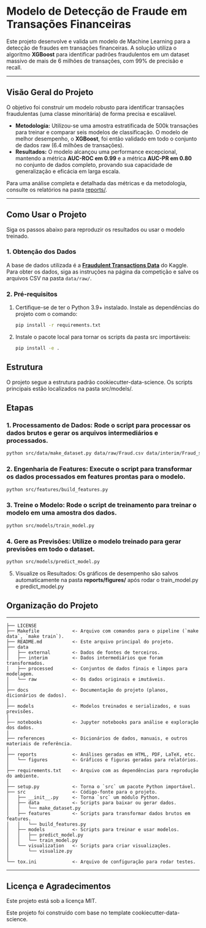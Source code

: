 # Modelo de Detecção de Fraude em Transações Financeiras

Este projeto desenvolve e valida um modelo de Machine Learning para a detecção de fraudes em transações financeiras. A solução utiliza o algoritmo **XGBoost** para identificar padrões fraudulentos em um dataset massivo de mais de 6 milhões de transações, com 99% de precisão e recall.

---

## Visão Geral do Projeto

O objetivo foi construir um modelo robusto para identificar transações fraudulentas (uma classe minoritária) de forma precisa e escalável.

* **Metodologia:** Utilizou-se uma amostra estratificada de 500k transações para treinar e comparar seis modelos de classificação. O modelo de melhor desempenho, o **XGBoost**, foi então validado em todo o conjunto de dados raw (6.4 milhões de transações).
* **Resultados:** O modelo alcançou uma performance excepcional, mantendo a métrica **AUC-ROC em 0.99** e a métrica **AUC-PR em 0.80** no conjunto de dados completo, provando sua capacidade de generalização e eficácia em larga escala.

Para uma análise completa e detalhada das métricas e da metodologia, consulte os relatórios na pasta [reports/](reports/).

---

## Como Usar o Projeto

Siga os passos abaixo para reproduzir os resultados ou usar o modelo treinado.

### 1. Obtenção dos Dados

A base de dados utilizada é a [**Fraudulent Transactions Data**](https://www.kaggle.com/datasets/chitwanmanchanda/fraudulent-transactions-data) do Kaggle. Para obter os dados, siga as instruções na página da competição e salve os arquivos CSV na pasta `data/raw/`.

### 2. Pré-requisitos

1. Certifique-se de ter o Python 3.9+ instalado. Instale as dependências do projeto com o comando:

   ```bash
   pip install -r requirements.txt
   ```
2. Instale o pacote local para tornar os scripts da pasta src importáveis:

   ```bash
   pip install -e .
   ```

## Estrutura

O projeto segue a estrutura padrão cookiecutter-data-science. Os scripts principais estão localizados na pasta src/models/.

## Etapas

### 1. Processamento de Dados: Rode o script para processar os dados brutos e gerar os arquivos intermediários e processados.

   ```bash
   python src/data/make_dataset.py data/raw/Fraud.csv data/interim/Fraud_sample.parquet --nrows 500000
   ```
   
### 2. Engenharia de Features: Execute o script para transformar os dados processados em features prontas para o modelo.

   ```bash
   python src/features/build_features.py
   ```
   
### 3. Treine o Modelo: Rode o script de treinamento para treinar o modelo em uma amostra dos dados.

   ```bash
   python src/models/train_model.py
   ```
    
### 4. Gere as Previsões: Utilize o modelo treinado para gerar previsões em todo o dataset.

   ```bash
   python src/models/predict_model.py
   ```

5. Visualize os Resultados: Os gráficos de desempenho são salvos automaticamente na pasta **reports/figures/** após rodar o train_model.py e predict_model.py

## Organização do Projeto
------------


    ├── LICENSE
    ├── Makefile            <- Arquivo com comandos para o pipeline (`make data`, `make train`).
    ├── README.md           <- Este arquivo principal do projeto.
    ├── data
    │   ├── external        <- Dados de fontes de terceiros.
    │   ├── interim         <- Dados intermediários que foram transformados.
    │   ├── processed       <- Conjuntos de dados finais e limpos para modelagem.
    │   └── raw             <- Os dados originais e imutáveis.
    │
    ├── docs                <- Documentação do projeto (planos, dicionários de dados).
    │
    ├── models              <- Modelos treinados e serializados, e suas previsões.
    │
    ├── notebooks           <- Jupyter notebooks para análise e exploração dos dados.
    │
    ├── references          <- Dicionários de dados, manuais, e outros materiais de referência.
    │
    ├── reports             <- Análises geradas em HTML, PDF, LaTeX, etc.
    │   └── figures         <- Gráficos e figuras geradas para relatórios.
    │
    ├── requirements.txt    <- Arquivo com as dependências para reprodução do ambiente.
    │
    ├── setup.py            <- Torna o `src` um pacote Python importável.
    ├── src                 <- Código-fonte para o projeto.
    │   ├── __init__.py     <- Torna `src` um módulo Python.
    │   ├── data            <- Scripts para baixar ou gerar dados.
    │   │   └── make_dataset.py
    │   ├── features        <- Scripts para transformar dados brutos em features.
    │   │   └── build_features.py
    │   ├── models          <- Scripts para treinar e usar modelos.
    │   │   ├── predict_model.py
    │   │   └── train_model.py
    │   └── visualization   <- Scripts para criar visualizações.
    │       └── visualize.py
    │
    └── tox.ini             <- Arquivo de configuração para rodar testes.



--------
## Licença e Agradecimentos

Este projeto está sob a licença MIT.

Este projeto foi construído com base no template cookiecutter-data-science.
